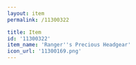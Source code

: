 ```yaml
---
layout: item
permalink: /11300322

title: Item
id: '11300322'
item_name: 'Ranger''s Precious Headgear'
icon_url: '11300169.png'
---
```

